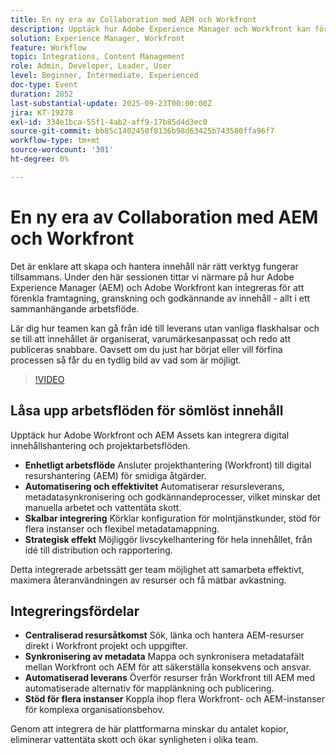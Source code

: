 ```yaml
---
title: En ny era av Collaboration med AEM och Workfront
description: Upptäck hur Adobe Experience Manager och Workfront kan förenkla framtagning, granskning och godkännande av material. Se hur sammankopplade arbetsflöden hjälper team att gå från idé till leverans snabbare samtidigt som innehållet är organiserat, varumärkesanpassat och klart att lanseras.
solution: Experience Manager, Workfront
feature: Workflow
topic: Integrations, Content Management
role: Admin, Developer, Leader, User
level: Beginner, Intermediate, Experienced
doc-type: Event
duration: 2852
last-substantial-update: 2025-09-23T00:00:00Z
jira: KT-19278
exl-id: 334e1bca-55f1-4ab2-aff9-17b85d4d3ec0
source-git-commit: bb85c1402450f8136b98d63425b743580ffa96f7
workflow-type: tm+mt
source-wordcount: '301'
ht-degree: 0%

---
```


# En ny era av Collaboration med AEM och Workfront

Det är enklare att skapa och hantera innehåll när rätt verktyg fungerar tillsammans. Under den här sessionen tittar vi närmare på hur Adobe Experience Manager (AEM) och Adobe Workfront kan integreras för att förenkla framtagning, granskning och godkännande av innehåll - allt i ett sammanhängande arbetsflöde.

Lär dig hur teamen kan gå från idé till leverans utan vanliga flaskhalsar och se till att innehållet är organiserat, varumärkesanpassat och redo att publiceras snabbare. Oavsett om du just har börjat eller vill förfina processen så får du en tydlig bild av vad som är möjligt.

>[!VIDEO](https://video.tv.adobe.com/v/3475186/?learn=on&enablevpops)

## Låsa upp arbetsflöden för sömlöst innehåll

Upptäck hur Adobe Workfront och AEM Assets kan integrera digital innehållshantering och projektarbetsflöden.

* **Enhetligt arbetsflöde** Ansluter projekthantering (Workfront) till digital resurshantering (AEM) för smidiga åtgärder.
* **Automatisering och effektivitet** Automatiserar resursleverans, metadatasynkronisering och godkännandeprocesser, vilket minskar det manuella arbetet och vattentäta skott.
* **Skalbar integrering** Körklar konfiguration för molntjänstkunder, stöd för flera instanser och flexibel metadatamappning.
* **Strategisk effekt** Möjliggör livscykelhantering för hela innehållet, från idé till distribution och rapportering.

Detta integrerade arbetssätt ger team möjlighet att samarbeta effektivt, maximera återanvändningen av resurser och få mätbar avkastning.

## Integreringsfördelar

* **Centraliserad resursåtkomst** Sök, länka och hantera AEM-resurser direkt i Workfront projekt och uppgifter.
* **Synkronisering av metadata** Mappa och synkronisera metadatafält mellan Workfront och AEM för att säkerställa konsekvens och ansvar.
* **Automatiserad leverans** Överför resurser från Workfront till AEM med automatiserade alternativ för mapplänkning och publicering.
* **Stöd för flera instanser** Koppla ihop flera Workfront- och AEM-instanser för komplexa organisationsbehov.

Genom att integrera de här plattformarna minskar du antalet kopior, eliminerar vattentäta skott och ökar synligheten i olika team.

